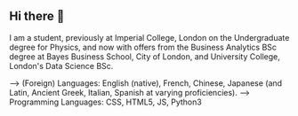 ## Hi there 👋

I am a student, previously at Imperial College, London on the Undergraduate degree for Physics, and now with offers from the Business Analytics BSc degree at Bayes Business School, City of London, and University College, London's Data Science BSc.

--> (Foreign) Languages: English (native), French, Chinese, Japanese (and Latin, Ancient Greek, Italian, Spanish at varying proficiencies).
--> Programming Languages: CSS, HTML5, JS, Python3
